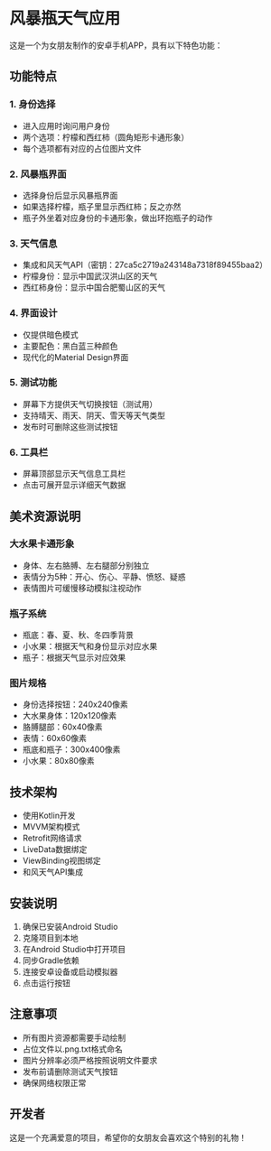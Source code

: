 # 风暴瓶天气应用

这是一个为女朋友制作的安卓手机APP，具有以下特色功能：

## 功能特点

### 1. 身份选择
- 进入应用时询问用户身份
- 两个选项：柠檬和西红柿（圆角矩形卡通形象）
- 每个选项都有对应的占位图片文件

### 2. 风暴瓶界面
- 选择身份后显示风暴瓶界面
- 如果选择柠檬，瓶子里显示西红柿；反之亦然
- 瓶子外坐着对应身份的卡通形象，做出环抱瓶子的动作

### 3. 天气信息
- 集成和风天气API（密钥：27ca5c2719a243148a7318f89455baa2）
- 柠檬身份：显示中国武汉洪山区的天气
- 西红柿身份：显示中国合肥蜀山区的天气

### 4. 界面设计
- 仅提供暗色模式
- 主要配色：黑白蓝三种颜色
- 现代化的Material Design界面

### 5. 测试功能
- 屏幕下方提供天气切换按钮（测试用）
- 支持晴天、雨天、阴天、雪天等天气类型
- 发布时可删除这些测试按钮

### 6. 工具栏
- 屏幕顶部显示天气信息工具栏
- 点击可展开显示详细天气数据

## 美术资源说明

### 大水果卡通形象
- 身体、左右胳膊、左右腿部分别独立
- 表情分为5种：开心、伤心、平静、愤怒、疑惑
- 表情图片可缓慢移动模拟注视动作

### 瓶子系统
- 瓶底：春、夏、秋、冬四季背景
- 小水果：根据天气和身份显示对应水果
- 瓶子：根据天气显示对应效果

### 图片规格
- 身份选择按钮：240x240像素
- 大水果身体：120x120像素
- 胳膊腿部：60x40像素
- 表情：60x60像素
- 瓶底和瓶子：300x400像素
- 小水果：80x80像素

## 技术架构

- 使用Kotlin开发
- MVVM架构模式
- Retrofit网络请求
- LiveData数据绑定
- ViewBinding视图绑定
- 和风天气API集成

## 安装说明

1. 确保已安装Android Studio
2. 克隆项目到本地
3. 在Android Studio中打开项目
4. 同步Gradle依赖
5. 连接安卓设备或启动模拟器
6. 点击运行按钮

## 注意事项

- 所有图片资源都需要手动绘制
- 占位文件以.png.txt格式命名
- 图片分辨率必须严格按照说明文件要求
- 发布前请删除测试天气按钮
- 确保网络权限正常

## 开发者

这是一个充满爱意的项目，希望你的女朋友会喜欢这个特别的礼物！
